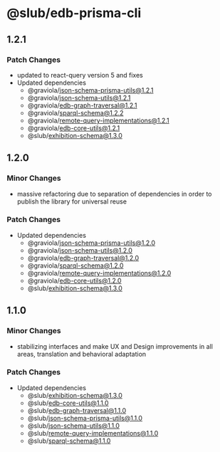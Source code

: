 # @slub/edb-prisma-cli

## 1.2.1

### Patch Changes

- updated to react-query version 5 and fixes
- Updated dependencies
  - @graviola/json-schema-prisma-utils@1.2.1
  - @graviola/json-schema-utils@1.2.1
  - @graviola/edb-graph-traversal@1.2.1
  - @graviola/sparql-schema@1.2.2
  - @graviola/remote-query-implementations@1.2.1
  - @graviola/edb-core-utils@1.2.1
  - @slub/exhibition-schema@1.3.0

## 1.2.0

### Minor Changes

- massive refactoring due to separation of dependencies in order to publish the library for universal reuse

### Patch Changes

- Updated dependencies
  - @graviola/json-schema-prisma-utils@1.2.0
  - @graviola/json-schema-utils@1.2.0
  - @graviola/edb-graph-traversal@1.2.0
  - @graviola/sparql-schema@1.2.0
  - @graviola/remote-query-implementations@1.2.0
  - @graviola/edb-core-utils@1.2.0
  - @slub/exhibition-schema@1.3.0

## 1.1.0

### Minor Changes

- stabilizing interfaces and make UX and Design improvements in all areas, translation and behavioral adaptation

### Patch Changes

- Updated dependencies
  - @slub/exhibition-schema@1.3.0
  - @slub/edb-core-utils@1.1.0
  - @slub/edb-graph-traversal@1.1.0
  - @slub/json-schema-prisma-utils@1.1.0
  - @slub/json-schema-utils@1.1.0
  - @slub/remote-query-implementations@1.1.0
  - @slub/sparql-schema@1.1.0
